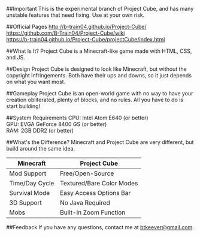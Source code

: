 ##Important
This is the experimental branch of Project Cube, and has many unstable features that need fixing. Use at your own risk.

##Official Pages
http://b-train04.github.io/Project-Cube/<br>
https://github.com/B-Train04/Project-Cube/wiki<br>
https://b-train04.github.io/Project-Cube/projectCube/index.html

##What Is It?
Project Cube is a Minecraft-like game made with HTML, CSS, and JS.

##Design
Project Cube is designed to look like Minecraft, but without the copyright infringements. Both have their ups and downs, so it just depends on what you want most.

##Gameplay
Project Cube is an open-world game with no way to have your creation obliterated, plenty of blocks, and no rules. All you have to do is start building!

##System Requirements
CPU: Intel Atom E640 (or better)<br>
GPU: EVGA GeForce 8400 GS (or better)<br>
RAM: 2GB DDR2 (or better)<br>

##What's the Difference?
Minecraft and Project Cube are very different, but build around the same idea.

| Minecraft | Project Cube |
|---|---|
| Mod Support | Free/Open-Source |
| Time/Day Cycle | Textured/Bare Color Modes |
| Survival Mode | Easy Access Options Bar |
| 3D Support | No Java Required |
| Mobs | Built-In Zoom Function |

##Feedback
If you have any questions, contact me at btkeever@gmail.com.
